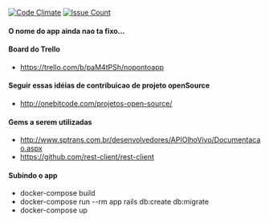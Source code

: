 [![Code Climate](https://codeclimate.com/github/andreleoni/noPonto/badges/gpa.svg)](https://codeclimate.com/github/andreleoni/noPonto) [![Issue Count](https://codeclimate.com/github/andreleoni/noPonto/badges/issue_count.svg)](https://codeclimate.com/github/andreleoni/noPonto)

#### O nome do app ainda nao ta fixo...
 
#### Board do Trello
* https://trello.com/b/paM4tPSh/nopontoapp
 
#### Seguir essas idéias de contribuicao de projeto openSource
* http://onebitcode.com/projetos-open-source/
 
#### Gems a serem utilizadas
* http://www.sptrans.com.br/desenvolvedores/APIOlhoVivo/Documentacao.aspx
* https://github.com/rest-client/rest-client

#### Subindo o app
* docker-compose build
* docker-compose run --rm app rails db:create db:migrate
* docker-compose up

